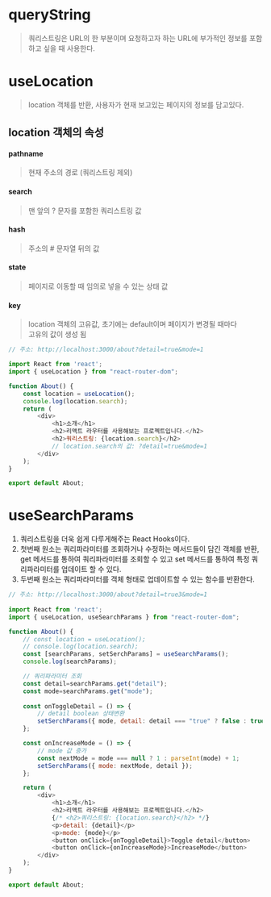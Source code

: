 # queryString
> 쿼리스트링은 URL의 한 부분이며 요청하고자 하는 URL에 부가적인 정보를 포함하고 싶을 때 사용한다.

# useLocation
> location 객체를 반환, 사용자가 현재 보고있는 페이지의 정보를 담고있다.

## location 객체의 속성
#### pathname
> 현재 주소의 경로 (쿼리스트링 제외)
#### search
> 맨 앞의 ? 문자를 포함한 쿼리스트링 값
#### hash
> 주소의 # 문자열 뒤의 값
#### state
> 페이지로 이동할 때 임의로 넣을 수 있는 상태 값
#### key
> location 객체의 고유값, 초기에는 default이며 페이지가 변경될 때마다  
> 고유의 값이 생성 됨
```javascript
// 주소: http://localhost:3000/about?detail=true&mode=1

import React from 'react';
import { useLocation } from "react-router-dom";

function About() {
    const location = useLocation();
    console.log(location.search);
    return (
        <div>
            <h1>소개</h1>
            <h2>리액트 라우터를 사용해보는 프로젝트입니다.</h2>
            <h2>쿼리스트링: {location.search}</h2>
            // location.search의 값: ?detail=true&mode=1
        </div>
    );
}

export default About;
```
# useSearchParams
1. 쿼리스트링을 더욱 쉽게 다루게해주는 React Hooks이다.
2. 첫번째 원소는 쿼리파라미터를 조회하거나 수정하는 메서드들이 담긴 객체를 반환,  
   get 메서드를 통하여 쿼리파라미터를 조회할 수 있고 set 메서드를 통하여 특정 쿼리파라미터를 업데이트 할 수 있다.
3. 두번째 원소는 쿼리파라미터를 객체 형태로 업데이트할 수 있는 함수를 반환한다.
```javascript
// 주소: http://localhost:3000/about?detail=true3&mode=1
    
import React from 'react';
import { useLocation, useSearchParams } from "react-router-dom";

function About() {
    // const location = useLocation();
    // console.log(location.search);
    const [searchParams, setSerchParams] = useSearchParams();
    console.log(searchParams);

    // 쿼리파라미터 조회
    const detail=searchParams.get("detail");
    const mode=searchParams.get("mode");
   
    const onToggleDetail = () => {
        // detail boolean 상태변환
        setSerchParams({ mode, detail: detail === "true" ? false : true} );
    };

    const onIncreaseMode = () => {
        // mode 값 증가
        const nextMode = mode === null ? 1 : parseInt(mode) + 1;
        setSerchParams({ mode: nextMode, detail });
    };

    return (
        <div>
            <h1>소개</h1>
            <h2>리액트 라우터를 사용해보는 프로젝트입니다.</h2>
            {/* <h2>쿼리스트링: {location.search}</h2> */}
            <p>detail: {detail}</p>
            <p>mode: {mode}</p>
            <button onClick={onToggleDetail}>Toggle detail</button>
            <button onClick={onIncreaseMode}>IncreaseMode</button>
        </div>
    );
}

export default About;
```
